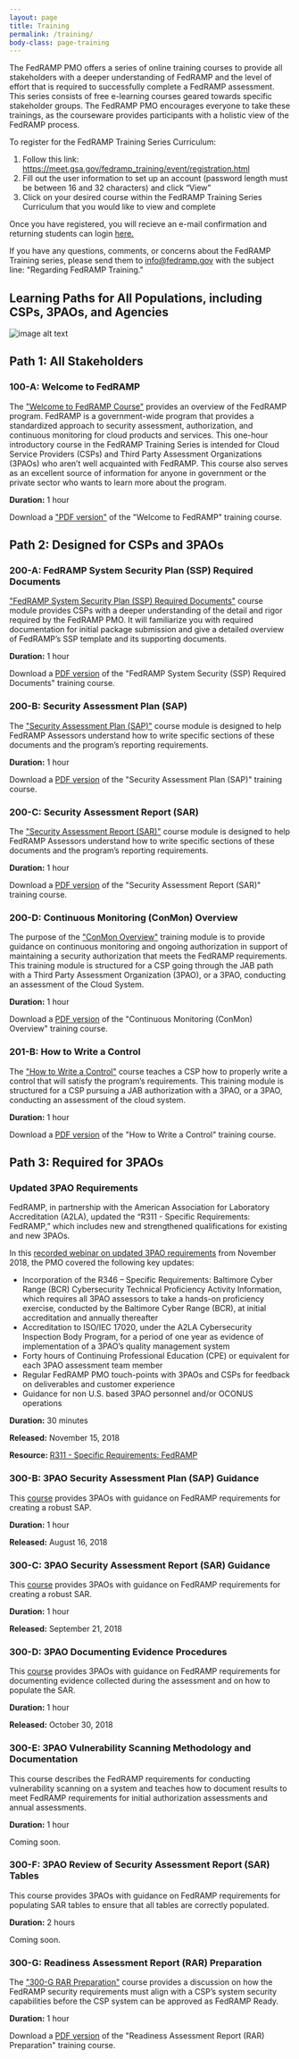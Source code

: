 ```yaml
---
layout: page
title: Training
permalink: /training/
body-class: page-training
---
```



The FedRAMP PMO offers a series of online training courses to provide all stakeholders with a deeper understanding of FedRAMP and the level of effort that is required to successfully complete a FedRAMP assessment. This series consists of free e-learning courses geared towards specific stakeholder groups. The FedRAMP PMO encourages everyone to take these trainings, as the courseware provides participants with a holistic view of the FedRAMP process.

To register for the FedRAMP Training Series Curriculum:  
1. Follow this link: <a href=" https://meet.gsa.gov/fedramp_training/event/registration.html"> https://meet.gsa.gov/fedramp_training/event/registration.html</a>
2. Fill out the user information to set up an account (password length must be between 16 and 32 characters) and click “View”
3. Click on your desired course within the FedRAMP Training Series Curriculum that you would like to view and complete  

Once you have registered, you will recieve an e-mail confirmation and returning students can login <a href="https://meet.gsa.gov/fedramp_training/event/login.html">here.</a>  

If you have any questions, comments, or concerns about the FedRAMP Training series, please send them to [info@fedramp.gov](mailto:info@fedramp.gov) with the subject line: "Regarding FedRAMP Training."
## Learning Paths for All Populations, including CSPs, 3PAOs, and Agencies

![image alt text](../assets/img/learning-path.png)
<div id="path-one">
<h2>Path 1: All Stakeholders</h2>
		<h3 class="accordion">100-A: Welcome to FedRAMP</h3>
		<div class="panel">
		<p>The <a href="https://meet.gsa.gov/fedramp_training/event/login.html">"Welcome to FedRAMP Course"</a> provides an overview of the FedRAMP program. FedRAMP is a government-wide program that provides a standardized approach to security assessment, authorization, and continuous monitoring for cloud products and services. This one-hour introductory course in the FedRAMP Training Series is intended for Cloud Service Providers (CSPs) and Third Party Assessment Organizations (3PAOs) who aren’t well acquainted with FedRAMP. This course also serves as an excellent source of information for anyone in government or the private sector who wants to learn more about the program.</p>

<p><strong>Duration:</strong> 1 hour</p>
		
<p>Download a <a href="{{site.baseurl}}/assets/resources/training/100-A-FedRAMP-Training-Welcome-to-FedRAMP.pdf">"PDF version"</a> of the "Welcome to FedRAMP" training course.</p>
</div>
</div>
<div id="path-two">
<h2>Path 2: Designed for CSPs and 3PAOs</h2>
		<h3 class="accordion">200-A: FedRAMP System Security Plan (SSP) Required Documents</h3>
			<div class="panel">
			<p><a href="https://meet.gsa.gov/fedramp_training/event/login.html">"FedRAMP System Security Plan (SSP) Required Documents"</a> course module provides CSPs with a deeper understanding of the detail and rigor required by the FedRAMP PMO. It will familiarize you with required documentation for initial package submission and give a detailed overview of FedRAMP’s SSP template and its supporting documents.</p>

<p><strong>Duration:</strong> 1 hour</p>

<p>Download a <a href="{{site.baseurl}}/assets/resources/training/200-A-FedRAMP-Training-FedRAMP-System-Security-Plan-SSP-Required-Documents.pdf">PDF version</a> of the "FedRAMP System Security (SSP) Required Documents" training course.</p>
</div>

<h3 class="accordion">200-B: Security Assessment Plan (SAP)</h3>
<div class="panel">
<p>The <a href="https://meet.gsa.gov/fedramp_training/event/login.html">"Security Assessment Plan (SAP)"</a> course module is designed to help FedRAMP Assessors understand how to write specific sections of these documents and the program’s reporting requirements.</p>

<p><strong>Duration:</strong> 1 hour</p>

<p>Download a <a href="{{site.baseurl}}/assets/resources/training/200-B-FedRAMP-Training-Security-Assessment-Plan-SAP.pdf">PDF version</a> of the "Security Assessment Plan (SAP)" training course.</p>
</div>

<h3 class="accordion">200-C: Security Assessment Report (SAR)</h3>
<div class="panel">
<p>The <a href="https://meet.gsa.gov/fedramp_training/event/login.html">"Security Assessment Report (SAR)"</a> course module is designed to help FedRAMP Assessors understand how to write specific sections of these documents and the program’s reporting requirements.</p>

<p><strong>Duration:</strong> 1 hour</p>

<p>Download a <a href="{{site.baseurl}}/assets/resources/training/200-C-FedRAMP-Training-Security-Assessment-Report-SAR.pdf">PDF version</a> of the "Security Assessment Report (SAR)" training course.</p>
</div>

<h3 class="accordion">200-D: Continuous Monitoring (ConMon) Overview</h3>
<div class="panel">
<p>The purpose of the <a href="https://meet.gsa.gov/fedramp_training/event/login.html">"ConMon Overview"</a> training module is to provide guidance on continuous monitoring and ongoing authorization in support of maintaining a security authorization that meets the FedRAMP requirements. This training module is structured for a CSP going through the JAB path with a Third Party Assessment Organization (3PAO), or a 3PAO, conducting an assessment of the Cloud System.</p>

<p><strong>Duration:</strong> 1 hour</p>

<p>Download a <a href="{{site.baseurl}}/assets/resources/training/200-D-FedRAMP-Training-Continuous-Monitoring-ConMon-Overview.pdf">PDF version</a> of the "Continuous Monitoring (ConMon) Overview" training course.</p>
</div>

<h3 class="accordion">201-B: How to Write a Control</h3>
<div class="panel">
<p>The <a href="https://meet.gsa.gov/fedramp_training/event/login.html">"How to Write a Control"</a> course teaches a CSP how to properly write a control that will satisfy the program’s requirements. This training module is structured for a CSP pursuing a JAB authorization with a 3PAO, or a 3PAO, conducting an assessment of the cloud system.</p>

<p><strong>Duration:</strong> 1 hour</p>

<p>Download a <a href="{{site.baseurl}}/assets/resources/training/201-B-FedRAMP-Training-How-to-Write-a-Control.pdf">PDF version</a> of the "How to Write a Control" training course.</p>
</div>

</div>
<div id="path-three">
<h2>Path 3: Required for 3PAOs</h2>

<h3 class="accordion">Updated 3PAO Requirements</h3>
<div class="panel">
<p>FedRAMP, in partnership with the American Association for Laboratory Accreditation (A2LA), updated the “R311 - Specific Requirements: FedRAMP,” which includes new and strengthened qualifications for existing and new 3PAOs.</p>
	
<p>In this <a href="https://www.youtube.com/watch?v=Z6LgUEShll0">recorded webinar on updated 3PAO requirements</a> from November 2018, the PMO covered the following key updates:</p>
<p>
<ul><li> Incorporation of the R346 – Specific Requirements: Baltimore Cyber Range (BCR) Cybersecurity Technical Proficiency Activity Information, which requires all 3PAO assessors to take a hands-on proficiency exercise, conducted by the Baltimore Cyber Range (BCR), at initial accreditation and annually thereafter</li>
<li> Accreditation to ISO/IEC 17020, under the A2LA Cybersecurity Inspection Body Program, for a period of one year as evidence of implementation of a 3PAO’s quality management system</li>
<li> Forty hours of Continuing Professional Education (CPE) or equivalent for each 3PAO assessment team member</li>
<li>Regular FedRAMP PMO touch-points with 3PAOs and CSPs for feedback on deliverables and customer experience</li>
<li>Guidance for non U.S. based 3PAO personnel and/or OCONUS operations</li>
</ul>

</p>
<p><strong>Duration:</strong> 30 minutes</p>

<p><strong>Released:</strong> November 15, 2018</p>

<p><strong>Resource: </strong><a href="https://portal.a2la.org/requirements/A2LA_R311.pdf"> R311 - Specific Requirements: FedRAMP </a></p>
</div>

<h3 class="accordion">300-B: 3PAO Security Assessment Plan (SAP) Guidance</h3>
<div class="panel">
<p>This <a href="https://meet.gsa.gov/fedramp_training/event/login.html">course</a> provides 3PAOs with guidance on FedRAMP requirements for creating a robust SAP.</p>
	
<p><strong>Duration:</strong> 1 hour</p>

<p><strong>Released:</strong> August 16, 2018</p>

</div>

<h3 class="accordion">300-C: 3PAO Security Assessment Report (SAR) Guidance</h3>
<div class="panel">
<p>This <a href="https://meet.gsa.gov/fedramp_training/event/login.html">course</a> provides 3PAOs with guidance on FedRAMP requirements for creating a robust SAR.</p>

<p><strong>Duration:</strong> 1 hour</p>

<p><strong>Released:</strong> September 21, 2018</p>
</div>

<h3 class="accordion">300-D: 3PAO Documenting Evidence Procedures</h3>
<div class="panel">
<p>This <a href="https://meet.gsa.gov/fedramp_training/event/login.html">course</a>  provides 3PAOs with guidance on FedRAMP requirements for documenting evidence collected during the assessment and on how to populate the SAR.</p>

<p><strong>Duration:</strong> 1 hour</p>

<p><strong>Released:</strong> October 30, 2018</p>
</div>

<h3 class="accordion">300-E: 3PAO Vulnerability Scanning Methodology and Documentation</h3>
<div class="panel">
<p>This course describes the FedRAMP requirements for conducting vulnerability scanning on a system and teaches how to document results to meet FedRAMP requirements for initial authorization assessments and annual assessments.</p>

<p><strong>Duration:</strong> 1 hour</p>

<p>Coming soon.</p>
</div>

<h3 class="accordion">300-F: 3PAO Review of Security Assessment Report (SAR) Tables</h3>
<div class="panel">
<p>This course provides 3PAOs with guidance on FedRAMP requirements for populating SAR tables to ensure that all tables are correctly populated.</p>

<p><strong>Duration:</strong> 2 hours</p>

<p>Coming soon.</p>
</div>

<h3 class="accordion">300-G: Readiness Assessment Report (RAR) Preparation</h3>
<div class="panel">
<p>The <a href="https://meet.gsa.gov/fedramp_training/event/login.html">"300-G RAR Preparation"</a> course provides a discussion on how the FedRAMP security requirements must align with a CSP’s system security capabilities before the CSP system can be approved as FedRAMP Ready.</p>

<p><strong>Duration:</strong> 1 hour</p>

<p>Download a <a href="{{site.baseurl}}/assets/resources/training/300-G_3PAO-Readiness-Assessment-Report-RAR-Preparation.pdf">PDF version</a> of the "Readiness Assessment Report (RAR) Preparation" training course.</p>
</div>

</div>
